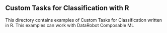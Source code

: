 ## Custom Tasks for Classification with R

This directory contains examples of Custom Tasks for Classification written in R.  This examples can work with DataRobot Composable ML